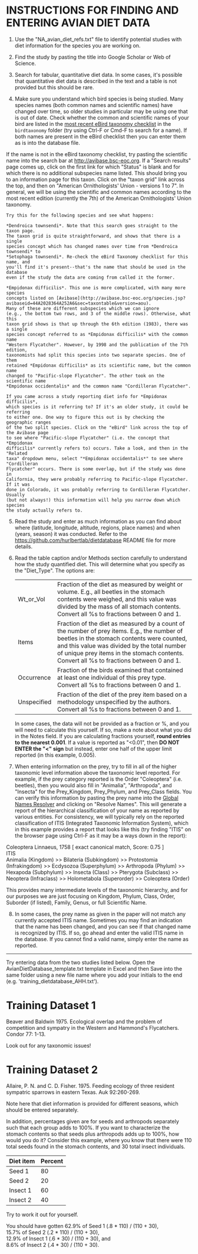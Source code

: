 INSTRUCTIONS FOR FINDING AND ENTERING AVIAN DIET DATA
=====================================================

1. Use the "NA_avian_diet_refs.txt" file to identify potential studies with diet
information for the species you are working on.

2. Find the study by pasting the title into Google Scholar or Web of Science.

3. Search for tabular, quantitative diet data. In some cases, it's possible
that quantitative diet data is described in the text and a table is not provided
but this should be rare.

4. Make sure you understand which bird species is being studied. Many species
names (both common names and scientific names) have changed over time, so older
studies in particular may be using one that is out of date. Check whether the 
common and scientific names of your bird are listed in the [most recent eBird
taxonomy checklist](birdtaxonomy/eBird_Taxonomy_V2016.csv) in the `birdtaxonomy` 
folder (try using Ctrl-F or Cmd-F to search for a name). If both names are present
in the eBird checklist then you can enter them as is into the database file.

If the name is not in the eBird taxonomy checklist, try pasting the scientific
name into the search bar at http://avibase.bsc-eoc.org. If a "Search results"
page comes up, click on the first link for which "Status" is blank and for
which there is no additional subspecies name listed. This should bring you to an
information page for this taxon. Click on the "taxon grid" link across the top,
and then on "American Ornithologists' Union - versions 1 to 7". In general, we
will be using the scientific and common names according to the most recent
edition (currently the 7th) of the American Ornithologists' Union taxonomy.

    Try this for the following species and see what happens: 

    *Dendroica townsendi*. Note that this search goes straight to the taxon page. 
    The taxon grid is quite straightforward, and shows that there is a single 
    species concept which has changed names over time from *Dendroica townsendi* to 
    *Setophaga townsendi*. Re-check the eBird Taxonomy checklist for this name, and
    you'll find it's present--that's the name that should be used in the database
    even if the study the data are coming from called it the former.
 
    *Empidonax difficilis*. This one is more complicated, with many more species 
    concepts listed on [Avibase](http://avibase.bsc-eoc.org/species.jsp?avibaseid=44A2028364A252A6&sec=taxontable&version=aou). 
    Many of these are different subspecies which we can ignore 
    (e.g., the bottom two rows, and 3 of the middle rows). Otherwise, what this
    taxon grid shows is that up through the 6th edition (1983), there was a single
    species concept referred to as *Empidonax difficilis* with the common name 
    "Western Flycatcher". However, by 1998 and the publication of the 7th edition,
    taxonomists had split this species into two separate species. One of them
    retained *Empidonax difficilis* as its scientific name, but the common name
    changed to "Pacific-slope Flycatcher". The other took on the scientific name
    *Empidonax occidentalis* and the common name "Cordilleran Flycatcher". 

    If you came across a study reporting diet info for *Empidonax difficilis*, 
    which species is it referring to? If it's an older study, it could be referring
    to either one. One way to figure this out is by checking the geographic ranges
    of the two split species. Click on the "eBird" link across the top of the Avibase page
    to see where "Pacific-slope Flycatcher" (i.e. the concept that *Empidonax
    difficilis* currently refers to) occurs. Take a look, and then in the "Related 
    taxa" dropdown menu, select "*Empidonax occidentalis*" to see where "Cordilleran
    Flycatcher" occurs. There is some overlap, but if the study was done in
    California, they were probably referring to Pacific-slope Flycatcher. If it was
    done in Colorado, it was probably referring to Cordilleran Flycatcher. Usually 
    (but not always!) this information will help you narrow down which species
    the study actually refers to.

5. Read the study and enter as much information as you can find about where 
(latitude, longitude, altitude, regions, place names) and when (years, season) 
it was conducted. Refer to the https://github.com/hurlbertlab/dietdatabase 
README file for more details.

6. Read the table caption and/or Methods section carefully to understand how
the study quantified diet. This will determine what you specify as the "Diet_Type". The options are: 

    <table>
      <tr>
        <td>Wt_or_Vol</td>
        <td>Fraction of the diet as measured by weight or volume. E.g., all beetles 
        in the stomach contents were weighed, and this value was divided by the mass
        of all stomach contents. Convert all %s to fractions between 0 and 1.</td>
      </tr>
      <tr>
        <td>Items</td>
        <td>Fraction of the diet as measured by a count of the number of prey items. 
        E.g., the number of beetles in the stomach contents were counted, and this 
        value was divided by the total number of unique prey items in the stomach 
        contents. Convert all %s to fractions between 0 and 1.</td>
      </tr>
      <tr>
        <td>Occurrence</td>
        <td>Fraction of the birds examined that contained at least one individual of 
        this prey type.  Convert all %s to fractions between 0 and 1.</td>
      </tr>
      <tr>
        <td>Unspecified</td>
        <td>Fraction of the diet of the prey item based on a methodology unspecified by 
        the authors.  Convert all %s to fractions between 0 and 1.</td>
      </tr>
      <tr>
    </table>

    In some cases, the data will not be provided as a fraction or %, and you will 
    need to calculate this yourself. If so, make a note about what you did in the
    Notes field. If you are calculating fractions yourself, **round entries to the 
    nearest 0.001**. If a value is reported as "<0.01", then **DO NOT ENTER the "<" sign**
    but instead, enter one half of the upper limit reported (in this example, 0.005).

7. When entering information on the prey, try to fill in all of the higher taxonomic level 
information above the taxonomic level reported. For example, if the prey category reported is the Order "Coleoptera" 
(i.e. beetles), then you would also fill in "Animalia", "Arthropoda", and "Insecta" for the 
Prey_Kingdom, Prey_Phylum, and Prey_Class fields. You can verify this information by pasting
the prey name into the [Global Names Resolver](http://resolver.globalnames.biodinfo.org/) and 
clicking on "Resolve Names". This will generate a report of the hierarchical classification
of your name as reported by various entities. For consistency, we will typically rely on the 
reported classification of ITIS (Integrated Taxonomic Information System), which in
this example provides a report that looks like this (try finding "ITIS" on the browser page 
using Ctrl-F as it may be a ways down in the report):

Coleoptera Linnaeus, 1758 [ exact canonical match, Score: 0.75 ]  
ITIS  
Animalia (Kingdom) >> Bilateria (Subkingdom) >> Protostomia (Infrakingdom) >> Ecdysozoa (Superphylum) >> Arthropoda (Phylum) >> Hexapoda (Subphylum) >> Insecta (Class) >> Pterygota (Subclass) >> Neoptera (Infraclass) >> Holometabola (Superorder) >> Coleoptera (Order) 

This provides many intermediate levels of the taxonomic hierarchy, and for our purposes we are just focusing on 
Kingdom, Phylum, Class, Order, Suborder (if listed), Family, Genus, or full Scientific Name.

8. In some cases, the prey name as given in the paper will not match any currently accepted 
ITIS name. Sometimes you may find an indication that the name has been changed, and you
can see if that changed name is recognized by ITIS. If so, go ahead and enter the valid ITIS
name in the database. If you cannot find a valid name, simply enter the name as reported.

---

Try entering data from the two studies listed below. Open the AvianDietDatabase_template.txt
template in Excel and then Save into the same folder using a new file name where you add 
your initials to the end (e.g. 'training_dietdatabase_AHH.txt').

# Training Dataset 1

Beaver and Baldwin 1975. Ecological overlap and the problem of competition and sympatry
in the Western and Hammond's Flycatchers. Condor 77: 1-13.

Look out for any taxonomic issues!

# Training Dataset 2

Allaire, P. N. and C. D. Fisher. 1975. Feeding ecology of three resident sympatric 
sparrows in eastern Texas. Auk 92:260-269.

Note here that diet information is provided for different seasons, which should be
entered separately. 

In addition, percentages given are for seeds and arthropods separately such that 
each group adds to 100%. If you want to characterize the stomach contents so that
seeds plus arthropods adds up to 100%, how would you do it? Consider this example,
where you know that there were 110 total seeds found in the stomach contents, and 30
total insect individuals.

| Diet item | Percent |
|----------|---------|
| Seed 1   | 80 |
| Seed 2   | 20 |
| Insect 1 | 60 |
| Insect 2 | 40 |

Try to work it out for yourself.

You should have gotten 62.9% of Seed 1 (.8 * 110) / (110 + 30),  
15.7% of Seed 2 (.2 * 110) / (110 + 30),  
12.9% of Insect 1 (.6 * 30) / (110 + 30), and   
8.6% of Insect 2 (.4 * 30) / (110 + 30).
